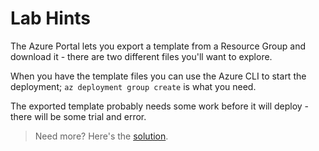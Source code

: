 # Lab Hints

The Azure Portal lets you export a template from a Resource Group and download it - there are two different files you'll want to explore.

When you have the template files you can use the Azure CLI to start the deployment; `az deployment group create` is what you need.

The exported template probably needs some work before it will deploy - there will be some trial and error.

> Need more? Here's the [solution](solution.md).